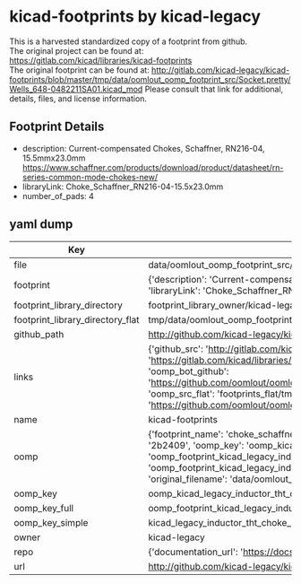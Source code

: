 # kicad-footprints by kicad-legacy  
This is a harvested standardized copy of a footprint from github.  
The original project can be found at:  
https://gitlab.com/kicad/libraries/kicad-footprints  
The original footprint can be found at:
http://gitlab.com/kicad-legacy/kicad-footprints/blob/master/tmp/data/oomlout_oomp_footprint_src/Socket.pretty/Wells_648-0482211SA01.kicad_mod
Please consult that link for additional, details, files, and license information.  
## Footprint Details
* description: Current-compensated Chokes, Schaffner, RN216-04, 15.5mmx23.0mm https://www.schaffner.com/products/download/product/datasheet/rn-series-common-mode-chokes-new/  
* libraryLink: Choke_Schaffner_RN216-04-15.5x23.0mm  
* number_of_pads: 4  
## yaml dump  
| Key | Value |  
| --- | --- |  
| file | data/oomlout_oomp_footprint_src/kicad-footprints/Inductor_THT.pretty/Choke_Schaffner_RN216-04-15.5x23.0mm.kicad_mod |  
| footprint | {'description': 'Current-compensated Chokes, Schaffner, RN216-04, 15.5mmx23.0mm https://www.schaffner.com/products/download/product/datasheet/rn-series-common-mode-chokes-new/', 'libraryLink': 'Choke_Schaffner_RN216-04-15.5x23.0mm', 'number_of_pads': 4} |  
| footprint_library_directory | footprint_library_owner/kicad-legacy_kicad-footprints |  
| footprint_library_directory_flat | tmp/data/oomlout_oomp_footprint_src/footprints_flat/kicad_legacy_inductor_tht_choke_schaffner_rn216_04_15_5x23_0mm/working |  
| github_path | http://github.com/kicad-legacy/kicad-footprints/blob/master/tmp/data/oomlout_oomp_footprint_src/Inductor_THT.pretty/Choke_Schaffner_RN216-04-15.5x23.0mm.kicad_mod |  
| links | {'github_src': 'http://gitlab.com/kicad-legacy/kicad-footprints/blob/master/tmp/data/oomlout_oomp_footprint_src/Socket.pretty/Wells_648-0482211SA01.kicad_mod', 'github_src_repo': 'https://gitlab.com/kicad/libraries/kicad-footprints', 'oomp_bot': 'tmp/data/oomlout_oomp_footprint_src/footprints/kicad_legacy_inductor_tht_choke_schaffner_rn216_04_15_5x23_0mm/working', 'oomp_bot_github': 'https://github.com/oomlout/oomlout_oomp_footprint_bot/tree/main/tmp/data/oomlout_oomp_footprint_src/footprints/kicad_legacy_inductor_tht_choke_schaffner_rn216_04_15_5x23_0mm/working', 'oomp_src_flat': 'footprints_flat/tmp/data/oomlout_oomp_footprint_src/footprints_flat/kicad_legacy_inductor_tht_choke_schaffner_rn216_04_15_5x23_0mm/working', 'oomp_src_flat_github': 'https://github.com/oomlout/oomlout_oomp_footprint_src/tree/main/tmp/data/oomlout_oomp_footprint_src/footprints_flat/kicad_legacy_inductor_tht_choke_schaffner_rn216_04_15_5x23_0mm/working'} |  
| name | kicad-footprints |  
| oomp | {'footprint_name': 'choke_schaffner_rn216_04_15_5x23_0mm', 'library_name': 'inductor_tht', 'md5': '2b2409c3b1f203d4ce458ea2b7768ec5', 'md5_10': '2b2409c3b1', 'md5_5': '2b240', 'md5_6': '2b2409', 'oomp_key': 'oomp_kicad_legacy_inductor_tht_choke_schaffner_rn216_04_15_5x23_0mm', 'oomp_key_extra': 'oomp_footprint_kicad_legacy_inductor_tht_choke_schaffner_rn216_04_15_5x23_0mm', 'oomp_key_full': 'oomp_footprint_kicad_legacy_inductor_tht_choke_schaffner_rn216_04_15_5x23_0mm_2b2409', 'oomp_key_simple': 'kicad_legacy_inductor_tht_choke_schaffner_rn216_04_15_5x23_0mm', 'original_filename': 'data/oomlout_oomp_footprint_src/kicad-footprints/Inductor_THT.pretty/Choke_Schaffner_RN216-04-15.5x23.0mm.kicad_mod', 'owner_name': 'kicad_legacy'} |  
| oomp_key | oomp_kicad_legacy_inductor_tht_choke_schaffner_rn216_04_15_5x23_0mm |  
| oomp_key_full | oomp_footprint_kicad_legacy_inductor_tht_choke_schaffner_rn216_04_15_5x23_0mm |  
| oomp_key_simple | kicad_legacy_inductor_tht_choke_schaffner_rn216_04_15_5x23_0mm |  
| owner | kicad-legacy |  
| repo | {'documentation_url': 'https://docs.github.com/rest/repos/repos#get-a-repository', 'message': 'Not Found'} |  
| url | http://github.com/kicad-legacy/kicad-footprints |  

